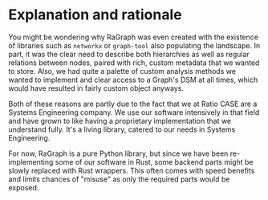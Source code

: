 # Explanation and rationale

You might be wondering why RaGraph was even created with the existence of libraries such as
`networkx` or `graph-tool` also populating the landscape. In part, it was the clear need to describe
both hierarchies as well as regular relations between nodes, paired with rich, custom metadata that
we wanted to store. Also, we had quite a palette of custom analysis methods we wanted to implement
and clear access to a Graph's DSM at all times, which would have resulted in fairly custom object
anyways.

Both of these reasons are partly due to the fact that we at Ratio CASE are a Systems Engineering
company. We use our software intensively in that field and have grown to like having a proprietary
implementation that we understand fully. It's a living library, catered to our needs in Systems
Engineering.

For now, RaGraph is a pure Python library, but since we have been re-implementing some of our
software in Rust, some backend parts might be slowly replaced with Rust wrappers. This often comes
with speed benefits and limits chances of "misuse" as only the required parts would be exposed.
